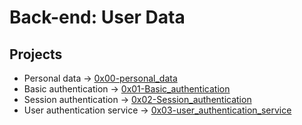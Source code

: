 # Back-end: User Data
## Projects
* Personal data -> [0x00-personal_data](./0x00-personal_data)
* Basic authentication -> [0x01-Basic_authentication](./0x01-Basic_authentication/)
* Session authentication -> [0x02-Session_authentication](./0x02-Session_authentication/)
* User authentication service -> [0x03-user_authentication_service](./0x03-user_authentication_service/)
